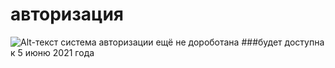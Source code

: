 авторизация
===========
![Alt-текст](https://4.bp.blogspot.com/EJIfQVyo9XD89XsDkYI5Y5GjmytbV7UlxfGdc9UbdAZAfuBFYx4xQsgxqPd5cjQ71ak0rS_hR8OWtIaL1g=w1080-h608-p-no-v0 "")
система авторизации ещё не дороботана 
###будет доступна к 5 июню 2021 года
